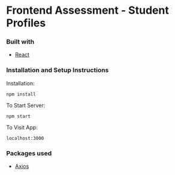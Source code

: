 # Frontend Assessment - Student Profiles

### Built with

- [React](https://reactjs.org/)

### Installation and Setup Instructions

Installation:

    npm install

To Start Server:

    npm start

To Visit App:

    localhost:3000

### Packages used

- [Axios](https://www.npmjs.com/package/axios)
